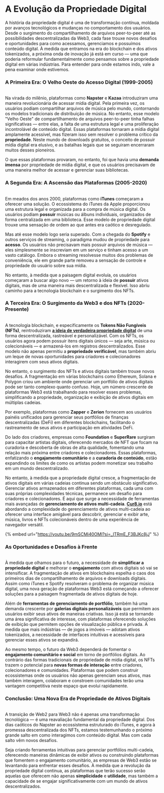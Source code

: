 # A Evolução da Propriedade Digital

A história da propriedade digital é uma de transformação contínua, moldada por avanços tecnológicos e mudanças no comportamento dos usuários. Desde o surgimento do compartilhamento de arquivos peer-to-peer até as possibilidades descentralizadas da Web3, cada fase trouxe novos desafios e oportunidades para como acessamos, gerenciamos e possuímos conteúdo digital. À medida que entramos na era do blockchain e dos ativos tokenizados, a próxima onda de inovação já está em curso — uma que poderia reformular fundamentalmente como pensamos sobre a propriedade digital em várias indústrias. Para entender para onde estamos indo, vale a pena examinar onde estivemos.

### A Primeira Era: O Velho Oeste do Acesso Digital (1999-2005) <a href="#ember56" id="ember56"></a>

\
Na virada do milênio, plataformas como **Napster** e **Kazaa** introduziram uma maneira revolucionária de acessar mídia digital. Pela primeira vez, os usuários podiam compartilhar arquivos de música pelo mundo, contornando os modelos tradicionais de distribuição de música. No entanto, esse modelo "Velho Oeste" de compartilhamento de arquivos peer-to-peer tinha falhas significativas — entre elas, a falta de uma estrutura legal e uma proliferação incontrolável de conteúdo digital. Essas plataformas tornaram a mídia digital amplamente acessível, mas fizeram isso sem resolver o problema crítico da **propriedade**. Neste mundo de downloads gratuitos, o conceito de possuir mídia digital era elusivo, e as batalhas legais que se seguiram encerraram muitos desses pioneiros.

O que essas plataformas provaram, no entanto, foi que havia uma **demanda imensa** por propriedade de mídia digital, e que os usuários precisavam de uma maneira melhor de acessar e gerenciar suas bibliotecas.

### A Segunda Era: A Ascensão das Plataformas (2005-2020) <a href="#ember59" id="ember59"></a>

\
Em meados dos anos 2000, plataformas como **iTunes** começaram a oferecer uma solução. O ecossistema do iTunes da Apple proporcionou uma estrutura legal e organizada para a compra de música digital. Os usuários podiam **possuir** músicas ou álbuns individuais, organizados de forma centralizada em uma biblioteca. Esse modelo de propriedade digital trouxe uma sensação de ordem ao que antes era caótico e desregulado.

Mas até esse modelo logo seria superado. Com a chegada do **Spotify** e outros serviços de streaming, o paradigma mudou de propriedade para **acesso**. Os usuários não precisavam mais possuir arquivos de música — eles simplesmente se inscreviam em um serviço e tinham acesso a um vasto catálogo. Embora o streaming resolvesse muitos dos problemas de conveniência, ele em grande parte removeu a sensação de controle e propriedade do usuário sobre sua mídia.

No entanto, à medida que a paisagem digital evoluía, os usuários começaram a buscar algo novo — um retorno à ideia de **possuir** ativos digitais, mas de uma maneira mais descentralizada e flexível. Isso abriu caminho para a tecnologia blockchain e o surgimento dos NFTs.

### A Terceira Era: O Surgimento da Web3 e dos NFTs (2020-Presente) <a href="#ember63" id="ember63"></a>

\
A tecnologia blockchain, e especificamente os **Tokens Não Fungíveis (NFTs)**, reintroduziram [**a ideia de verdadeira propriedade digital**](the-dawn-of-digital-ownership.md) de uma forma descentralizada, rastreável e personalizável. Com os NFTs, os usuários agora podem possuir itens digitais únicos — seja arte, música ou colecionáveis — e armazená-los em registros descentralizados. Esse modelo não apenas permitiu a **propriedade verificável**, mas também abriu um leque de novas oportunidades para criadores e colecionadores interagirem com seus ativos digitais.

No entanto, o surgimento dos NFTs e ativos digitais também trouxe novos desafios. A fragmentação em várias blockchains como Ethereum, Solana e Polygon criou um ambiente onde gerenciar um portfólio de ativos digitais pode ser tanto complexo quanto confuso. Hoje, um número crescente de plataformas Web3 está trabalhando para resolver esses problemas, simplificando a propriedade, organização e exibição de ativos digitais em múltiplas cadeias.

Por exemplo, plataformas como **Zapper** e **Zerion** fornecem aos usuários painéis unificados para gerenciar seus portfólios de finanças descentralizadas (DeFi) em diferentes blockchains, facilitando o rastreamento de seus ativos e participação em atividades DeFi.

Do lado dos criadores, empresas como **Foundation** e **SuperRare** surgiram para capacitar artistas digitais, oferecendo mercados de NFT que focam na curadoria e descoberta de obras de alta qualidade, fomentando uma relação mais próxima entre criadores e colecionadores. Essas plataformas, enfatizando o **engajamento comunitário** e a **curadoria de conteúdo**, estão expandindo os limites de como os artistas podem monetizar seu trabalho em um mundo descentralizado.

No entanto, à medida que a propriedade digital cresce, a fragmentação de ativos digitais em várias cadeias continua sendo um obstáculo significativo. Gerenciar ativos armazenados em diferentes plataformas, cada uma com suas próprias complexidades técnicas, permanece um desafio para criadores e colecionadores. É aqui que surge a necessidade de ferramentas mais avançadas de **gerenciamento de ativos multi-cadeia**. [**Cur8.io**](http://cur8.io/) está abordando a complexidade do gerenciamento de ativos multi-cadeia ao oferecer uma interface amigável para descobrir, gerenciar e exibir arte, música, livros e NFTs colecionáveis dentro de uma experiência de navegador versátil.

{% embed url="https://youtu.be/9mSCMi40OMI?si=_ITRmE_F3BJKc8jJ" %}

### As Oportunidades e Desafios à Frente <a href="#ember69" id="ember69"></a>

\
À medida que olhamos para o futuro, a necessidade de **simplificar a propriedade digital** e melhorar o **engajamento** com ativos digitais só vai se intensificar. A fragmentação de ativos em blockchains espelha o caos dos primeiros dias de compartilhamento de arquivos e downloads digitais. Assim como iTunes e Spotify resolveram o problema de organizar música digital, uma nova geração de plataformas Web3 está começando a oferecer soluções para a paisagem fragmentada de ativos digitais de hoje.

Além de **ferramentas de gerenciamento de portfólio**, também há uma demanda crescente por **galerias digitais personalizáveis** que permitem aos usuários exibir seus ativos de maneiras criativas. Isso já está se tornando uma área significativa de interesse, com plataformas oferecendo soluções de exibição que permitem opções de visualização pública e privada. À medida que mais indústrias — de jogos a imóveis — adotam ativos tokenizados, a necessidade de interfaces intuitivas e acessíveis para gerenciar esses ativos se expandirá.

Ao mesmo tempo, o futuro da Web3 dependerá de fomentar o **engajamento comunitário e social** em torno de portfólios digitais. Ao contrário das formas tradicionais de propriedade de mídia digital, os NFTs trazem o potencial para **novas formas de interação** entre criadores, colecionadores e comunidades. Plataformas que podem construir ecossistemas onde os usuários não apenas gerenciam seus ativos, mas também interagem, colaboram e constroem comunidades terão uma vantagem competitiva neste espaço que evolui rapidamente.

### Conclusão: Uma Nova Era de Propriedade de Ativos Digitais <a href="#ember73" id="ember73"></a>

\
A transição de Web2 para Web3 não é apenas uma transformação tecnológica — é uma reavaliação fundamental da propriedade digital. Dos dias caóticos do Napster ao ecossistema estruturado do iTunes, e agora à promessa descentralizada dos NFTs, estamos testemunhando o próximo grande salto em como interagimos com conteúdo digital. Mas com cada salto vêm novos desafios.

Seja criando ferramentas intuitivas para gerenciar portfólios multi-cadeia, oferecendo maneiras dinâmicas de exibir ativos ou construindo plataformas que fomentem o engajamento comunitário, as empresas de Web3 estão se levantando para enfrentar esses desafios. À medida que a revolução da propriedade digital continua, as plataformas que terão sucesso serão aquelas que oferecem não apenas **simplicidade** e **utilidade**, mas também a capacidade de se engajar significativamente com um mundo de ativos descentralizados.